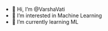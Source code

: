 - 👋 Hi, I’m @VarshaVati
- 👀 I’m interested in Machine Learning
- 🌱 I’m currently learning ML


<!---
VarshaVati/VarshaVati is a ✨ special ✨ repository because its `README.md` (this file) appears on your GitHub profile.
You can click the Preview link to take a look at your changes.
--->
